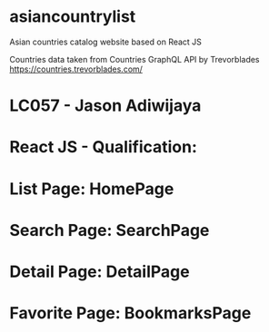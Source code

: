 # asiancountrylist
 Asian countries catalog website based on React JS
 
 Countries data taken from Countries GraphQL API by Trevorblades
 https://countries.trevorblades.com/

# LC057 - Jason Adiwijaya 
# React JS - Qualification:
# List Page: HomePage
# Search Page: SearchPage
# Detail Page: DetailPage
# Favorite Page: BookmarksPage
